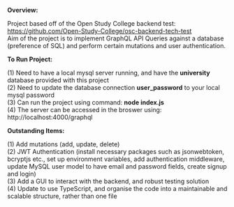 **Overview:**<br/>

Project based off of the Open Study College backend test: https://github.com/Open-Study-College/osc-backend-tech-test<br/>
Aim of the project is to implement GraphQL API Queries against a database (preference of SQL) and perform certain mutations and user authentication.<br/>

**To Run Project:**<br/>

(1) Need to have a local mysql server running, and have the **university** database provided with this project<br/>
(2) Need to update the database connection **user_password** to your local mysql password<br/>
(3) Can run the project using command: **node index.js**<br/>
(4) The server can be accessed in the broswer using: http://localhost:4000/graphql<br/>

**Outstanding Items:**<br/>

(1) Add mutations (add, update, delete)<br/>
(2) JWT Authentication (install necessary packages such as jsonwebtoken, bcryptjs etc., set up environment variables, add authentication middleware, update MySQL user model to have email and password fields, create signup and login)<br/>
(3) Add a GUI to interact with the backend, and robust testing solution<br/>
(4) Update to use TypeScript, and organise the code into a maintainable and scalable structure, rather than one file<br/>
